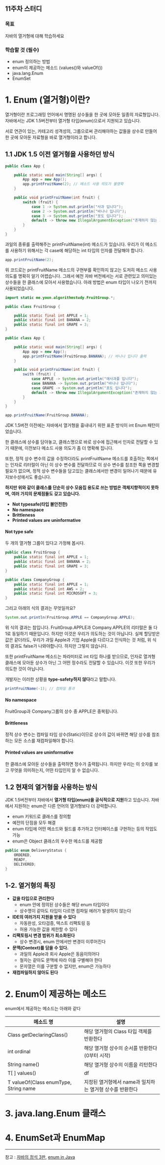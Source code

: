 ## 11주차 스터디
### 목표
자바의 열거형에 대해 학습하세요
### 학습할 것 (필수)
- enum 정의하는 방법
- enum이 제공하는 메소드 (values()와 valueOf())
- java.lang.Enum
- EnumSet

# 1. Enum (열거형)이란?
열거형이란 프로그래밍 언어에서 명명된 상수들을 한 곳에 모아둔 일종의 자료형입니다. 자바에서는 JDK 1.5버전부터 열거형 타입(enum)으로서 지원되고 있습니다.

서로 연관이 있는, 카테고리 성격성의, 그룹으로써 관리해야하는 값들을 상수로 만들어 한 곳에 모아둔 자료형을 바로 열거형이라고 합니다.

## 1.1 JDK 1.5 이전 열거형을 사용하던 방식

```java
public class App {

    public static void main(String[] args) {
        App app = new App();
        app.printFruitName(2); // 메소드 사용 의도가 불명확
    }

    public void printFruitName(int fruit) {
        switch (fruit) {
            case 1 -> System.out.println("사과 입니다");
            case 2 -> System.out.println("바나나 입니다");
            case 3 -> System.out.println("포도 입니다");
            default -> throw new IllegalArgumentException("존재하지 않는 과일입니다");
        }
    }
}
```

과일의 종류를 출력해주는 printFruitName(int) 메소드가 있습니다. 우리가 이 메소드를 사용하기 위해서는 각 case에 해당하는 int 타입의 인자를 전달해야 합니다.

```java
app.printFruitName(2);
```

위 코드로는 printFruitName 메소드의 구현부를 확인하지 않고는 도저히 메소드 사용 의도를 명확히 알기 어렵습니다. 그래서 예전 자바 버전에서는 서로 관련있고 의미있는 상수들을 한 클래스에 모아서 사용했습니다. 아래 방법은 enum 타입이 나오기 전까지 사용되었습니다.

```java
import static me.yoon.algorithmstudy.FruitGroup.*;

public class FruitGroup {

    public static final int APPLE = 1;
    public static final int BANANA = 2;
    public static final int GRAPE = 3;
}

public class App {

    public static void main(String[] args) {
        App app = new App();
        app.printFruitName(FruitGroup.BANANA); // 바나나 입니다 출력
    }

    public void printFruitName(int fruit) {
        swith (fruit) {
            case APPLE -> System.out.println("애사과플 입니다");
            case BANANA -> System.out.println("바나나 입니다");
            case GRAPE -> System.out.println("포도 입니다");
            default -> throw new IllegalArgumentException("존재하지 않는 과일입니다");
        }
    }
}
```

```java
app.printFruitName(FruitGroup.BANANA);
```

JDK 1.5버전 이전에는 자바에서 열거형을 흉내내기 위한 표준 방식이 int Enum 패턴이었습니다.

한 클래스에 상수를 담아놓고, 클래스명으로 바로 상수에 접근해서 인자로 전달할 수 있기 때문에, 이전보다 메소드 사용 의도가 좀 더 명확해 집니다.

또한, 정적 상수 변수의 값을 수정하더라도 printFruitName 메소드를 호출하는 쪽에서는 인자로 리터럴이 아닌 이 상수 변수를 전달하므로 이 상수 변수를 참조한 쪽을 변경할 필요가 없으며, 정적 상수 변수들을 담고있는 클래스에서만 변경이 일어나기 때문에 유지보수성에서도 좋습니다.

**하지만 위와 같이 클래스를 단순히 상수 모음집 용도로 쓰는 방법은 객체지향적이지 못하며, 여러 가지의 문제점들도 갖고 있습니다.**

- **Not typesafe(타입 불안전한)**
- **No namespace**
- **Brittleness**
- **Printed values are uninformative**

#### Not type safe
두 개의 열거형 그룹이 있다고 가정해 봅시다.

```java
public class FruitGroup {
    public static final int APPLE = 1;
    public static final int BANANA = 2;
    public static final int GRAPE = 3;
}

public class CompanyGroup {
    public static final int APPLE = 1;
    public static final int AWS = 2;
    public static final int MICROSOFT = 3;
}
```

그리고 아래의 식의 결과는 무엇일까요?
```java
System.out.println(FruitGroup.APPLE == CompanyGroup.APPLE);
```

위 식의 결과는 참입니다. FruitGroup.APPLE과 Company.APPLE의 리터럴은 둘 다 1로 동일하기 때문입니다. 하지만 이것은 우리가 의도하는 것이 아닙니다. 실제 할당받은 값은 같더라도, 우리가 과일 Apple과 기업 Apple을 다르다고 인식하는 것 처럼, 위 식의 결과도 false가 나와야합니다. 하지만 그렇지 않습니다. 

또한 printFruitName 메소드는 파라미터로 int 타입 하나를 받으므로, 인자로 열겨형 클래스에 모아둔 상수가 아닌 그 어떤 정수라도 전달할 수 있습니다. 이것 또한 우리가 의도한 것이 아닙니다. 

개발자는  이러한 상황을 **type-safety하지 않다**라고 말합니다.

```java
printFruitName(-1); // 컴파일 통과
```

#### No namespace
FruitGroup과 Company그룹의 상수 중 APPLE은 중복됩니다.

#### Brittleness
정적 상수 변수는 컴파일 타임 상수(Static)이므로 상수의 값이 바뀌면 해당 상수를 참조하는 모든 소스를 재컴파일해야 합니다.

#### Printed values are uninformative
한 클래스에 모아둔 상수들을 출력하면 정수가 출력됩니다. 하지만 우리는 이 숫자를 보고 무엇을 의미하는지, 어떤 타입인지 알 수 없습니다.

## 1.2 현재의 열거형을 사용하는 방식
JDK 1.5버전부터 자바에서 **열거형 타입(enum)을 공식적으로 지원**하고 있습니다. 자바에서 지원하는 enum은 다른 언어의 열거형보다 더 강력합니다.
- enum 키워드로 클래스를 정의함
- 예전의 단점을 모두 해결
- enum 타입에 어떤 메소드와 필드를 추가하고 인터페이스를 구현하는 등의 작업도 가능
- enum은 Object 클래스의 우수한 메소드를 제공함

```java
public enum DeliveryStatus {
    ORDERED,
    READY,
    DELIVERED;
}
```

## 1-2. 열거형의 특징
- **값을 타입으로 관리한다**
    - enum 안에 정의된 상수들은 해당 enum 타입이다
    - 상수명이 같아도 타입이 다르면 컴파일 에러가 발생하지 않는다
- **IDE의 여러가지 지원을 받을 수 있다**
    - 자동완성, 오타검증, 텍스트 리팩토링 등
    - 허용 가능한 값을 제한할 수 있다
- **리팩토링시 변경 범위가 최소화된다**
    - 상수 변경시, enum 안에서만 변경이 이루어진다
- **문맥(Context)를 담을 수 있다.**
    - 과일의 Apple과 회사 Apple은 동음이의어다
    - 철자는 같아도 문맥에 따라 이를 구별해야 한다
    - 문자열은 이를 구분할 수 없지만, enum은 가능하다
- **재컴파일하지 않아도 된다**

# 2. Enum이 제공하는 메소드
enum에서 제공하는 메소드는 아래와 같다

|메소드 명|설명|
|--|--|
|Class<E> getDeclaringClass()|해당 열거형의 Class 타입 객체를 반환한다|
|int ordinal|해당 열거형 상수의 순서를 반환한다 (0부터 시작)|
|String name()|해당 열거형 상수의 이름을 리턴한다|
|T[ ] values()|df|
|T valueOf(Class<T> enumType, String name|지정된 열거형에서 name과 일치하는 열거형 상수를 반환한다|


# 3. java.lang.Enum 클래스

# 4. EnumSet과 EnumMap

___

참고 : [자바의 정석 3판](http://www.yes24.com/Product/Goods/24259565?OzSrank=2), [enum in Java](https://www.geeksforgeeks.org/enum-in-java/)